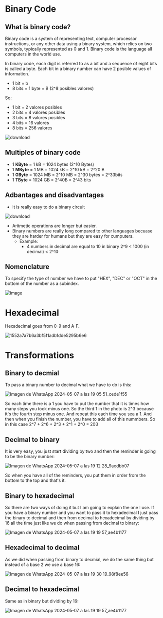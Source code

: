 # Binary Code
## What is binary code?
Binary code is a system of representing text, computer processor instructions, or any other data using a binary system, which relies on two symbols, typically represented as 0 and 1. Binary code is the language all computers in the world use.


In binary code, each digit is referred to as a bit and a sequence of eight bits is called a byte. Each bit in a binary number can have 2 posible values of information. 
- 1 bit = b
- 8 bits = 1 byte = B (2^8 posibles valores)


So:
- 1 bit = 2 valores posibles
- 2 bits = 4 valores posibles
- 3 bits = 8 valores posibles
- 4 bits = 16 valores
- 8 bits = 256 valores 


![download](https://github.com/Spaikyjordi/J25-programming-jordi/assets/144990855/97e6030a-e048-4209-b9cd-09c10c047c97)

## Multiples of binary code
- 1 **KByte** = 1 kB = 1024 bytes (2^10 Bytes)
- 1 **MByte** = 1 MB = 1024 kB = 2^10 kB = 2^20 B
- 1 **GByte** = 1024 MB = 2^10 MB = 2^30 bytes = 2^33bits
- 1 **TByte** = 1024 GB = 2^40B = 2^43 bits
## Adbantages and disadvantages
- It is really easy to do a binary circuit


![download](https://github.com/Spaikyjordi/J25-programming-jordi/assets/144990855/8abe60d4-33e7-43bd-b892-986a5d198545)
- Aritmetic operations are longer but easier.
- Binary numbers are really long compared to other languages becuase they are harder for humans but they are easy for cumputers.
    - Example:
      - 4 numbers in decimal are equal to 10 in binary 2^9 < 1000 (in decimal) < 2^10
## Nomenclature
To specify the type of number we have to put "HEX", "DEC" or "OCT" in the bottom of the number as a subindex.


![image](https://github.com/Spaikyjordi/J25-programming-jordi/assets/144990855/59c007f2-5ce4-4d57-9942-d539bb915e77)

# Hexadecimal
Hexadecimal goes from 0-9 and A-F. 


![1552a7a7b6a3bf5f1adb1dde5295b6e6](https://github.com/Spaikyjordi/J25-programming-jordi/assets/144990855/92dd8a73-975b-4ae2-ba6f-7cade85762e4)

# Transformations
## Binary to decmial
To pass a binary number to decimal what we have to do is this:


![Imagen de WhatsApp 2024-05-07 a las 19 05 51_cede1f55](https://github.com/Spaikyjordi/J25-programming-jordi/assets/144990855/34bb1b44-c383-4eff-9884-31e66aa93800)



So each time there is a 1 you have to put the number that it is times how many steps you took minus one. So the third 1 in the photo is 2^3 because it's the fourth step minus one. And repeat this each time you sea a 1. And then when you finish the number, you have to add all of this nummbers. So in this case 2^7 + 2^6 + 2^3 + 2^1 + 2^0 = 203

## Decimal to binary
It is very easy, you just start dividing by two and then the reminder is going to be the binary number:


![Imagen de WhatsApp 2024-05-07 a las 19 12 28_9aedbb07](https://github.com/Spaikyjordi/J25-programming-jordi/assets/144990855/6a62918d-bb6b-4d10-b290-071254d8ca79)


So when you have all of the reminders, you put them in order from the bottom to the top and that's it.
## Binary to hexadecimal
So there are two ways of doing it but I am going to explain the one I use. If you have a binary number and you want to pass it to hexadecimal I just pass the binary to decimal and then from decimal to hexadecimal by dividing by 16 all the time just like we do when passing from decimal to binary:


![Imagen de WhatsApp 2024-05-07 a las 19 19 57_ae4b1177](https://github.com/Spaikyjordi/J25-programming-jordi/assets/144990855/4603c954-7340-419a-8f70-b224090cabe8)


## Hexadecimal to decimal
As we did when passing from binary to decmial, we do the same thing but instead of a base 2 we use a base 16:


![Imagen de WhatsApp 2024-05-07 a las 19 30 19_98f8ee56](https://github.com/Spaikyjordi/J25-programming-jordi/assets/144990855/bbdafa84-ba4b-41d8-9d8d-60b7f7a46c59)

## Decimal to hexadecimal
Same as in binary but dividing by 16:


![Imagen de WhatsApp 2024-05-07 a las 19 19 57_ae4b1177](https://github.com/Spaikyjordi/J25-programming-jordi/assets/144990855/4603c954-7340-419a-8f70-b224090cabe8)
